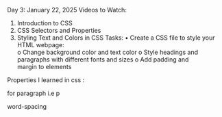

Day 3: January 22, 2025 
Videos to Watch: 
1. Introduction to CSS 
2. CSS Selectors and Properties 
3. Styling Text and Colors in CSS 
Tasks: 
• Create a CSS file to style your HTML webpage:  
o Change background color and text color 
o Style headings and paragraphs with different fonts and sizes 
o Add padding and margin to elements



Properties I learned in css :

for paragraph i.e p

word-spacing